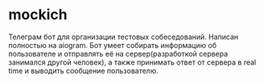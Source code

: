 # mockich

Телеграм бот для организации тестовых собеседований. 
Написан полностью на aiogram. Бот умеет собирать информацию об пользователе и отправлять её на сервер(разработкой сервера занимался другой человек), а также принимать ответ от сервера в real time и выводить сообщение пользователю.
